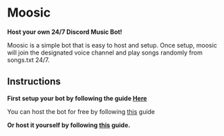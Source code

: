 # Moosic

**Host your own 24/7 Discord Music Bot!**

Moosic is a simple bot that is easy to host and setup.
Once setup, moosic will join the designated voice channel and play songs randomly from songs.txt 24/7.

## Instructions
**First setup your bot by following the guide [Here](https://github.com/zubairfazal/Moosic/wiki/Setting-up-the-bot-for-the-first-time)**

You can host the bot for free by following [this](https://github.com/zubairfazal/Moosic/wiki/Hosting-on-heroku-for-free) guide

**Or host it yourself by following [this](https://github.com/zubairfazal/Moosic/wiki/Running-the-bot) guide.**
